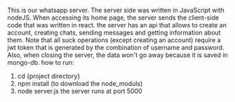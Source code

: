 This is our whatsapp server.
The server side was written in JavaScript with nodeJS.
When accessing its home page, the server sends the client-side code that was written in react.
the server has an api that allows to create an account, creating chats, sending messages and getting information about them.
Note that all suck operations (except creating an account) require a jwt token that is generated by the combination of username and password.
Also, when closing the server, the data won't go away because it is saved in mongo-db.
how to run:
 1. cd {project directory}
 2. npm install (to download the node_moduls)
 3. node server.js
the server runs at port 5000

